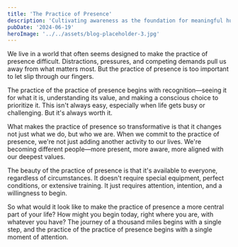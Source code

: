 ```yaml
---
title: 'The Practice of Presence'
description: 'Cultivating awareness as the foundation for meaningful human experience'
pubDate: '2024-06-19'
heroImage: '../../assets/blog-placeholder-3.jpg'
---
```


We live in a world that often seems designed to make the practice of presence difficult. Distractions, pressures, and competing demands pull us away from what matters most. But the practice of presence is too important to let slip through our fingers.

The practice of the practice of presence begins with recognition—seeing it for what it is, understanding its value, and making a conscious choice to prioritize it. This isn't always easy, especially when life gets busy or challenging. But it's always worth it.

What makes the practice of presence so transformative is that it changes not just what we do, but who we are. When we commit to the practice of presence, we're not just adding another activity to our lives. We're becoming different people—more present, more aware, more aligned with our deepest values.

The beauty of the practice of presence is that it's available to everyone, regardless of circumstances. It doesn't require special equipment, perfect conditions, or extensive training. It just requires attention, intention, and a willingness to begin.

So what would it look like to make the practice of presence a more central part of your life? How might you begin today, right where you are, with whatever you have? The journey of a thousand miles begins with a single step, and the practice of the practice of presence begins with a single moment of attention.